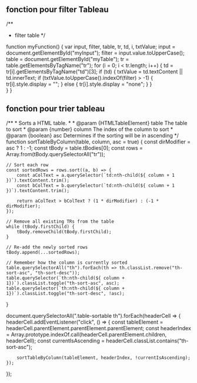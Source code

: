 ## fonction pour filter Tableau
>
/**
 * filter table
 */

function myFunction() {
    var input, filter, table, tr, td, i, txtValue;
    input = document.getElementById("myInput");
    filter = input.value.toUpperCase();
    table = document.getElementById("myTable");
    tr = table.getElementsByTagName("tr");
    for (i = 0; i < tr.length; i++) {
      td = tr[i].getElementsByTagName("td")[3];
      if (td) {
        txtValue = td.textContent || td.innerText;
        if (txtValue.toUpperCase().indexOf(filter) > -1) {
          tr[i].style.display = "";
        } else {
          tr[i].style.display = "none";
        }
      }       
    }
  }

  ## fonction pour trier tableau
<a name="general-info">
  /**
 * Sorts a HTML table.
 * 
 * @param {HTMLTableElement} table The table to sort
 * @param {number} column The index of the column to sort
 * @param {boolean} asc Determines if the sorting will be in ascending
 */
function sortTableByColumn(table, column, asc = true) {
    const dirModifier = asc ? 1 : -1;
    const tBody = table.tBodies[0];
    const rows = Array.from(tBody.querySelectorAll("tr"));

    // Sort each row
    const sortedRows = rows.sort((a, b) => {
        const aColText = a.querySelector(`td:nth-child(${ column + 1 })`).textContent.trim();
        const bColText = b.querySelector(`td:nth-child(${ column + 1 })`).textContent.trim();

        return aColText > bColText ? (1 * dirModifier) : (-1 * dirModifier);
    });

    // Remove all existing TRs from the table
    while (tBody.firstChild) {
        tBody.removeChild(tBody.firstChild);
    }

    // Re-add the newly sorted rows
    tBody.append(...sortedRows);

    // Remember how the column is currently sorted
    table.querySelectorAll("th").forEach(th => th.classList.remove("th-sort-asc", "th-sort-desc"));
    table.querySelector(`th:nth-child(${ column + 1})`).classList.toggle("th-sort-asc", asc);
    table.querySelector(`th:nth-child(${ column + 1})`).classList.toggle("th-sort-desc", !asc);
}

document.querySelectorAll(".table-sortable th").forEach(headerCell => {
    headerCell.addEventListener("click", () => {
        const tableElement = headerCell.parentElement.parentElement.parentElement;
        const headerIndex = Array.prototype.indexOf.call(headerCell.parentElement.children, headerCell);
        const currentIsAscending = headerCell.classList.contains("th-sort-asc");

        sortTableByColumn(tableElement, headerIndex, !currentIsAscending);
    });
});
</a>